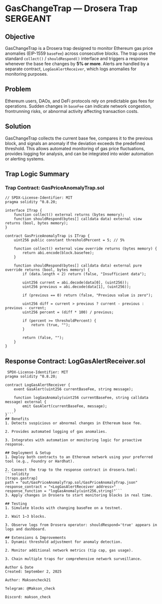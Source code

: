 # GasChangeTrap — Drosera Trap SERGEANT

## Objective
GasChangeTrap is a Drosera trap designed to monitor Ethereum gas price anomalies (EIP-1559 `baseFee`) across consecutive blocks. The trap uses the standard `collect()` / `shouldRespond()` interface and triggers a response whenever the base fee changes by **5% or more**. Alerts are handled by a separate contract, `LogGasAlertReceiver`, which logs anomalies for monitoring purposes.

## Problem
Ethereum users, DAOs, and DeFi protocols rely on predictable gas fees for operations. Sudden changes in `baseFee` can indicate network congestion, frontrunning risks, or abnormal activity affecting transaction costs.

## Solution
GasChangeTrap collects the current base fee, compares it to the previous block, and signals an anomaly if the deviation exceeds the predefined threshold. This allows automated monitoring of gas price fluctuations, provides logging for analysis, and can be integrated into wider automation or alerting systems.

## Trap Logic Summary

### Trap Contract: GasPriceAnomalyTrap.sol
```solidity
// SPDX-License-Identifier: MIT
pragma solidity ^0.8.20;

interface ITrap {
    function collect() external returns (bytes memory);
    function shouldRespond(bytes[] calldata data) external view returns (bool, bytes memory);
}

contract GasPriceAnomalyTrap is ITrap {
    uint256 public constant thresholdPercent = 5; // 5%

    function collect() external view override returns (bytes memory) {
        return abi.encode(block.basefee);
    }

    function shouldRespond(bytes[] calldata data) external pure override returns (bool, bytes memory) {
        if (data.length < 2) return (false, "Insufficient data");

        uint256 current = abi.decode(data[0], (uint256));
        uint256 previous = abi.decode(data[1], (uint256));

        if (previous == 0) return (false, "Previous value is zero");

        uint256 diff = current > previous ? current - previous : previous - current;
        uint256 percent = (diff * 100) / previous;

        if (percent >= thresholdPercent) {
            return (true, "");
        }

        return (false, "");
    }
}
```
## Response Contract: LogGasAlertReceiver.sol
```solidity//
 SPDX-License-Identifier: MIT
pragma solidity ^0.8.20;

contract LogGasAlertReceiver {
    event GasAlert(uint256 currentBaseFee, string message);

    function logGasAnomaly(uint256 currentBaseFee, string calldata message) external {
        emit GasAlert(currentBaseFee, message);
    }
}```
## Benefits
1. Detects suspicious or abnormal changes in Ethereum base fee.

2. Provides automated logging of gas anomalies.

3. Integrates with automation or monitoring logic for proactive response.

## Deployment & Setup
1. Deploy both contracts to an Ethereum network using your preferred tool (e.g., Foundry or Hardhat).

2. Connect the trap to the response contract in drosera.toml:
```solidity
[traps.gastrap]
path = "out/GasPriceAnomalyTrap.sol/GasPriceAnomalyTrap.json"
response_contract = "<LogGasAlertReceiver address>"
response_function = "logGasAnomaly(uint256,string)"```
3. Apply changes in Drosera to start monitoring blocks in real time.

## Testing
1. Simulate blocks with changing baseFee on a testnet.

2. Wait 1–3 blocks.

3. Observe logs from Drosera operator: shouldRespond='true' appears in logs and dashboard.

## Extensions & Improvements
1. Dynamic threshold adjustment for anomaly detection.

2. Monitor additional network metrics (tip cap, gas usage).

3. Chain multiple traps for comprehensive network surveillance.

Author & Date
Created: September 2, 2025

Author: Maksoncheck21

Telegram: @Makson_check

Discord: makson_check

